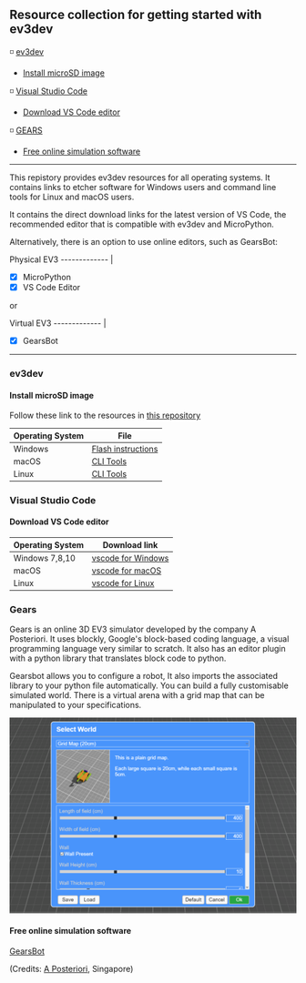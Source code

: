 

## Resource collection for getting started with ev3dev ##


:white_medium_small_square: [ev3dev](#ev3dev)
  * [Install microSD image](#install-microsd-image)

:white_medium_small_square: [Visual Studio Code](#vs-code)
  * [Download VS Code editor](*download-vs-code-editor)

:white_medium_small_square: [GEARS](#gears)
  * [Free online simulation software](#free-online-simulation-software)


  

- - - -
This repistory provides ev3dev resources for all operating systems. It contains links to etcher software for Windows users and command line tools for Linux and macOS users. 

It contains the direct download links for the latest version of VS Code, the recommended editor that is compatible with ev3dev and MicroPython.

Alternatively, there is an option to use online editors, such as GearsBot:

Physical EV3
------------- |
- [x] MicroPython   
- [x] VS Code Editor   

or

Virtual EV3
------------- |
   - [x] GearsBot 
- - - -

### ev3dev

#### Install microSD image

Follow these link to the resources in [this repository](https://github.com/nadinev6/ev3dev/)

Operating System  | File
------------- | -------------
Windows  | [Flash instructions](https://github.com/nadinev6/ev3dev/tree/main/Windows)
macOS | [CLI Tools](https://github.com/nadinev6/ev3dev/tree/main/macOS)
Linux | [CLI Tools](https://github.com/nadinev6/ev3dev/tree/main/Linux)


### Visual Studio Code

#### Download VS Code editor

Operating System  | Download link
------------- | -------------
Windows 7,8,10| [vscode for Windows](https://code.visualstudio.com/docs/?dv=win)
macOS  | [vscode for macOS](https://code.visualstudio.com/docs/?dv=osx)
Linux  | [vscode for Linux](https://code.visualstudio.com/docs/?dv=linux64_debL)

### Gears

Gears is an online 3D EV3 simulator developed by the company A Posteriori.
It uses blockly, Google's block-based coding language, a visual programming language very similar to scratch.
It also has an editor plugin with a python library that translates block code to python.

Gearsbot allows you to configure a robot, It also imports the associated library to your python file automatically. You can build a fully customisable simulated world. There is a virtual arena with a grid map that can be manipulated to your specifications.


 ![picture alt](https://github.com/nadinev6/ev3dev/blob/main/GearsBot_virtual_world.png "Grid Map editor")

#### Free online simulation software

[GearsBot](https://gears.aposteriori.com.sg)

(Credits: [A Posteriori](https://www.aposteriori.com.sg/about-us/), Singapore)


 


